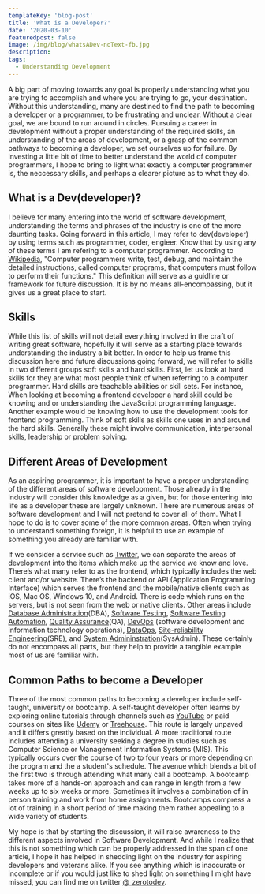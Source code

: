 ```yaml
---
templateKey: 'blog-post'
title: 'What is a Developer?'
date: '2020-03-10'
featuredpost: false
image: /img/blog/whatsADev-noText-fb.jpg
description:
tags:
  - Understanding Development
---
```


A big part of moving towards any goal is properly understanding what you are trying to accomplish and where you are trying to go, your destination. Without this understanding, many are destined to find the path to becoming a developer or a programmer, to be frustrating and unclear. Without a clear goal, we are bound to run around in circles. Pursuing a career in development without a proper understanding of the required skills, an understanding of the areas of development, or a grasp of the common pathways to becoming a developer, we set ourselves up for failure. By investing a little bit of time to better understand the world of computer programmers, I hope to bring to light what exactly a computer programmer is, the neccessary skills, and perhaps a clearer picture as to what they do.

## What is a Dev(developer)?

I believe for many entering into the world of software development, understanding the terms and phrases of the industry is one of the more daunting tasks. Going forward in this article, I may refer to dev(developer) by using terms such as programmer, coder, engieer. Know that by using any of these terms I am refering to a computer programmer. According to [Wikipedia](https://en.wikipedia.org/wiki/Programmer), "Computer programmers write, test, debug, and maintain the detailed instructions, called computer programs, that computers must follow to perform their functions." This definition will serve as a guidline or framework for future discussion. It is by no means all-encompassing, but it gives us a great place to start.

## Skills

While this list of skills will not detail everything involved in the craft of writing great software, hopefully it will serve as a starting place towards understanding the industry a bit better. In order to help us frame this discussion here and future discussions going forward, we will refer to skills in two different groups soft skills and hard skills. First, let us look at hard skills for they are what most people think of when referring to a computer programmer. Hard skills are teachable abilities or skill sets. For instance, When looking at becoming a frontend developer a hard skill could be knowing and or understanding the JavaScript programming language. Another example would be knowing how to use the development tools for frontend programming. Think of soft skills as skills one uses in and around the hard skills. Generally these might involve communication, interpersonal skills, leadership or problem solving.

## Different Areas of Development

As an aspiring programmer, it is important to have a proper understanding of the different areas of software development. Those already in the industry will consider this knowledge as a given, but for those entering into life as a developer these are largely unknown. There are numerous areas of software development and I will not pretend to cover all of them. What I hope to do is to cover some of the more common areas. Often when trying to understand something foreign, it is helpful to use an example of something you already are familiar with.

If we consider a service such as [Twitter](https://www.twitter.com), we can separate the areas of development into the items which make up the service we know and love. There’s what many refer to as the frontend, which typically includes the web client and/or website. There’s the backend or API (Application Programming Interface) which serves the frontend and the mobile/native clients such as iOS, Mac OS, Windows 10, and Android. There is code which runs on the servers, but is not seen from the web or native clients. Other areas include
[Database Administration](https://en.wikipedia.org/wiki/Database_administrator)(DBA), [Software Testing](https://en.wikipedia.org/wiki/Software_testing), [Software Testing Automation](https://en.wikipedia.org/wiki/Test_automation), [Quality Assurance](https://en.wikipedia.org/wiki/Software_quality_assurance)(QA), [DevOps](https://en.wikipedia.org/wiki/DevOps) (software development and information technology operations), [DataOps](https://en.wikipedia.org/wiki/DataOps), [Site-reliability Engineering](https://en.wikipedia.org/wiki/Site_Reliability_Engineering)(SRE), and [System Admininstration](https://en.wikipedia.org/wiki/System_administrator)(SysAdmin). These certainly do not encompass all parts, but they help to provide a tangible example most of us are familiar with.

## Common Paths to become a Developer

Three of the most common paths to becoming a developer include self-taught, university or bootcamp. A self-taught developer often learns by exploring online tutorials through channels such as [YouTube](https://www.youtube.com) or paid courses on sites like [Udemy](https://www.udemy.com) or [Treehouse](https://www.teamtreehouse.com). This route is largely unpaved and it differs greatly based on the individual. A more traditional route includes attending a university seeking a degree in studies such as Computer Science or Management Information Systems (MIS). This typically occurs over the course of two to four years or more depending on the program and the a student's schedule. The avenue which blends a bit of the first two is through attending what many call a bootcamp. A bootcamp takes more of a hands-on approach and can range in length from a few weeks up to six weeks or more. Sometimes it involves a combination of in person training and work from home assignments. Bootcamps compress a lot of training in a short period of time making them rather appealing to a wide variety of students.

My hope is that by starting the discussion, it will raise awareness to the different aspects involved in Software Development. And while I realize that this is not something which can be properly addressed in the span of one article, I hope it has helped in shedding light on the industry for aspiring developers and veterans alike. If you see anything which is inaccurate or incomplete or if you would just like to shed light on something I might have missed, you can find me on twitter [@\_zerotodev](https://twitter.com/_zerotodev).
